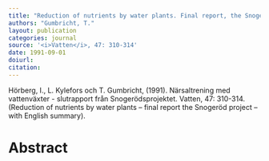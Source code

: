 ```yaml
---
title: "Reduction of nutrients by water plants. Final report, the Snogeroed project"
authors: "Gumbricht, T."
layout: publication
categories: journal
source: '<i>Vatten</i>, 47: 310-314'
date: 1991-09-01
doiurl:
citation:
---
```


Hörberg, I., L. Kylefors och T. Gumbricht, (1991). Närsaltrening med vattenväxter - slutrapport från Snogerödsprojektet. Vatten, 47: 310-314. (Reduction of nutrients by water plants – final report the Snogeröd project – with English summary).

<h1 class='foot-description'>Abstract</h1>
